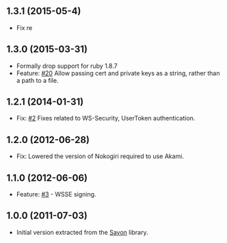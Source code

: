 ## 1.3.1 (2015-05-4)

* Fix re

## 1.3.0 (2015-03-31)

* Formally drop support for ruby 1.8.7
* Feature: [#20](https://github.com/savonrb/akami/pull/20) Allow passing cert and private keys as a string, rather than a path to a file.

## 1.2.1 (2014-01-31)
* Fix: [#2](https://github.com/savonrb/akami/pull/2) Fixes related to WS-Security,
  UserToken authentication.

## 1.2.0 (2012-06-28)

* Fix: Lowered the version of Nokogiri required to use Akami.

## 1.1.0 (2012-06-06)

* Feature: [#3](https://github.com/savonrb/akami/pull/3) - WSSE signing.

## 1.0.0 (2011-07-03)

* Initial version extracted from the [Savon](http://rubygems.org/gems/savon) library.

